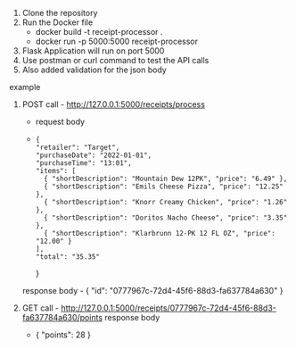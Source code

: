 1. Clone the repository
2. Run the Docker file
    - docker build -t receipt-processor .
    - docker run -p 5000:5000 receipt-processor
4. Flask Application will run on port 5000
5. Use postman or curl command to test the API calls
6. Also added validation for the json body


example
1. POST call - http://127.0.0.1:5000/receipts/process
    - request body
    -     {
          "retailer": "Target",
          "purchaseDate": "2022-01-01",
          "purchaseTime": "13:01",
          "items": [
            { "shortDescription": "Mountain Dew 12PK", "price": "6.49" },
            { "shortDescription": "Emils Cheese Pizza", "price": "12.25" },
            { "shortDescription": "Knorr Creamy Chicken", "price": "1.26" },
            { "shortDescription": "Doritos Nacho Cheese", "price": "3.35" },
            { "shortDescription": "Klarbrunn 12-PK 12 FL OZ", "price": "12.00" }
          ],
          "total": "35.35"
        }
    
    
    response body 
       -  {
            "id": "0777967c-72d4-45f6-88d3-fa637784a630"
        }



2. GET call - http://127.0.0.1:5000/receipts/0777967c-72d4-45f6-88d3-fa637784a630/points
    response body 
      -   {
            "points": 28
        }
